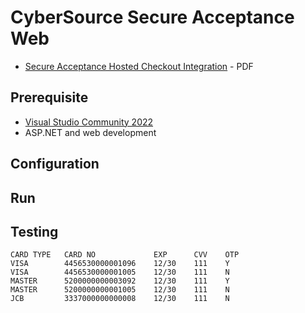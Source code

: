 # CyberSource Secure Acceptance Web

- [Secure Acceptance Hosted Checkout Integration](https://developer.cybersource.com/library/documentation/dev_guides/Secure_Acceptance_Hosted_Checkout/Secure_Acceptance_Hosted_Checkout.pdf) - PDF

## Prerequisite

- [Visual Studio Community 2022](https://visualstudio.microsoft.com/free-developer-offers/)
- ASP.NET and web development

## Configuration

## Run

## Testing

```
CARD TYPE   CARD NO             EXP      CVV    OTP
VISA        4456530000001096    12/30    111    Y
VISA        4456530000001005    12/30    111    N
MASTER      5200000000003092    12/30    111    Y
MASTER      5200000000001005    12/30    111    N
JCB         3337000000000008    12/30    111    N
```
